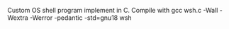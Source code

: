 Custom OS shell program implement in C. 
Compile with gcc wsh.c -Wall -Wextra -Werror -pedantic -std=gnu18 wsh
